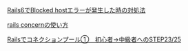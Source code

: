 [Rails6でBlocked hostエラーが発生した時の対処法](https://weseek.co.jp/tech/680/)

[rails concernの使い方](https://lanlib.com/2021/04/04/rails-concern%e3%81%ae%e4%bd%bf%e3%81%84%e6%96%b9/)

[Railsでコネクションプール①　初心者→中級者へのSTEP23/25](https://qiita.com/kamohicokamo/items/2414248c19e6e2fca7b3)

